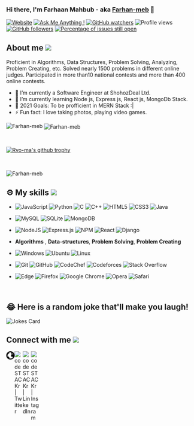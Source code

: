 ### Hi there, I'm Farhaan Mahbub - aka [Farhan-meb][website1] 👋


[![Website](https://img.shields.io/website?label=Portfolio&style=for-the-badge&url=https%3A%2F%2Fcodestackr.com)](https://farhanmeb.wixsite.com/farhan-meb) [![Ask Me Anything !](https://img.shields.io/badge/Ask%20me-anything-1abc9c.svg)](https://facebook.com/farhan.meb) [![GitHub watchers](https://img.shields.io/github/watchers/Naereen/StrapDown.js.svg?style=social&label=Watch&maxAge=2592000)](https://GitHub.com/Farhan-meb/StrapDown.js/watchers/) ![Profile views](https://gpvc.arturio.dev/Farhan-meb) [![GitHub followers](https://img.shields.io/github/followers/Naereen.svg?style=social&label=Follow&maxAge=2592000)](https://github.com/Farhan-meb?tab=followers) [![Percentage of issues still open](http://isitmaintained.com/badge/open/Naereen/badges.svg)](http://isitmaintained.com/project/Farhan-meb/badges "Percentage of issues still open") 


## About me <img src="https://media.giphy.com/media/iY8CRBdQXODJSCERIr/giphy.gif" width="30px">&nbsp;
Proficient in Algorithms, Data Structures, Problem Solving, Analyzing, Problem Creating, etc. Solved nearly 1500 problems in different online judges. Participated in more than10 national contests and more than 400 online contests.</p>

- 🔭 I’m currently a Software Engineer at ShohozDeal Ltd.
- 🌱 I’m currently learning Node js, Express js, React js, MongoDb Stack.
- 🥅 2021 Goals: To be profficient in MERN Stack :|
- ⚡ Fun fact: I love taking photos, playing video games.


<p><img align="left" src="https://github-readme-stats.vercel.app/api/top-langs?username=Farhan-meb&show_icons=true&locale=en&layout=compact" alt="Farhan-meb" /></p> <p>&nbsp;<img align="center" src="https://github-readme-stats.vercel.app/api?username=Farhan-meb&show_icons=true&locale=en" alt="Farhan-meb" /></p>

<br>

[![Ryo-ma's github trophy](https://github-profile-trophy.vercel.app/?username=Farhan-meb&row=1)](https://github.com/ryo-ma/github-profile-trophy) 

<br>

<p><img align="center" src="https://github-readme-streak-stats.herokuapp.com/?user=Farhan-meb&" alt="Farhan-meb" /></p>

## :gear: My skills <img src="https://media.giphy.com/media/iY8CRBdQXODJSCERIr/giphy.gif" width="30px">&nbsp;

- ![JavaScript](https://img.shields.io/badge/javascript-%23323330.svg?style=for-the-badge&logo=javascript&logoColor=%23F7DF1E) ![Python](https://img.shields.io/badge/python-3670A0?style=for-the-badge&logo=python&logoColor=ffdd54) ![C](https://img.shields.io/badge/c-%2300599C.svg?style=for-the-badge&logo=c&logoColor=white) ![C++](https://img.shields.io/badge/c++-%2300599C.svg?style=for-the-badge&logo=c%2B%2B&logoColor=white) ![HTML5](https://img.shields.io/badge/html5-%23E34F26.svg?style=for-the-badge&logo=html5&logoColor=white) ![CSS3](https://img.shields.io/badge/css3-%231572B6.svg?style=for-the-badge&logo=css3&logoColor=white) ![Java](https://img.shields.io/badge/java-%23ED8B00.svg?style=for-the-badge&logo=java&logoColor=white)

- ![MySQL](https://img.shields.io/badge/mysql-%2300f.svg?style=for-the-badge&logo=mysql&logoColor=white) ![SQLite](https://img.shields.io/badge/sqlite-%2307405e.svg?style=for-the-badge&logo=sqlite&logoColor=white) ![MongoDB](https://img.shields.io/badge/MongoDB-%234ea94b.svg?style=for-the-badge&logo=mongodb&logoColor=white)

- ![NodeJS](https://img.shields.io/badge/node.js-6DA55F?style=for-the-badge&logo=node.js&logoColor=white) ![Express.js](https://img.shields.io/badge/express.js-%23404d59.svg?style=for-the-badge&logo=express&logoColor=%2361DAFB) ![NPM](https://img.shields.io/badge/NPM-%23000000.svg?style=for-the-badge&logo=npm&logoColor=white) ![React](https://img.shields.io/badge/react-%2320232a.svg?style=for-the-badge&logo=react&logoColor=%2361DAFB) ![Django](https://img.shields.io/badge/django-%23092E20.svg?style=for-the-badge&logo=django&logoColor=white) 

- **Algorithms** , **Data-structures**, **Problem Solving**, **Problem Creating**

- ![Windows](https://img.shields.io/badge/Windows-0078D6?style=for-the-badge&logo=windows&logoColor=white) ![Ubuntu](https://img.shields.io/badge/Ubuntu-E95420?style=for-the-badge&logo=ubuntu&logoColor=white) ![Linux](https://img.shields.io/badge/Linux-FCC624?style=for-the-badge&logo=linux&logoColor=black)

- ![Git](https://img.shields.io/badge/git-%23F05033.svg?style=for-the-badge&logo=git&logoColor=white) ![GitHub](https://img.shields.io/badge/github-%23121011.svg?style=for-the-badge&logo=github&logoColor=white) ![CodeChef](https://img.shields.io/badge/CodeChef-%23964B00.svg?style=for-the-badge&logo=CodeChef&logoColor=white) ![Codeforces](https://img.shields.io/badge/Codeforces-445f9d?style=for-the-badge&logo=Codeforces&logoColor=white) ![Stack Overflow](https://img.shields.io/badge/-Stackoverflow-FE7A16?style=for-the-badge&logo=stack-overflow&logoColor=white)

- ![Edge](https://img.shields.io/badge/Edge-0078D7?style=for-the-badge&logo=Microsoft-edge&logoColor=white) ![Firefox](https://img.shields.io/badge/Firefox-FF7139?style=for-the-badge&logo=Firefox-Browser&logoColor=white) ![Google Chrome](https://img.shields.io/badge/Google%20Chrome-4285F4?style=for-the-badge&logo=GoogleChrome&logoColor=white) ![Opera](https://img.shields.io/badge/Opera-FF1B2D?style=for-the-badge&logo=Opera&logoColor=white) 	![Safari](https://img.shields.io/badge/Safari-000000?style=for-the-badge&logo=Safari&logoColor=white)
</br>

## 😂 Here is a random joke that'll make you laugh!
![Jokes Card](https://readme-jokes.vercel.app/api)

## Connect with me <img src="https://media.giphy.com/media/iY8CRBdQXODJSCERIr/giphy.gif" width="30px">&nbsp;

[<img align="left" alt="codeSTACKr.com" width="22px" src="https://raw.githubusercontent.com/iconic/open-iconic/master/svg/globe.svg" />][website]
[<img align="left" alt="codeSTACKr | Twitter" width="22px" src="https://cdn.jsdelivr.net/npm/simple-icons@v3/icons/twitter.svg" />][twitter]
[<img align="left" alt="codeSTACKr | LinkedIn" width="22px" src="https://cdn.jsdelivr.net/npm/simple-icons@v3/icons/linkedin.svg" />][linkedin]
[<img align="left" alt="codeSTACKr | Instagram" width="22px" src="https://cdn.jsdelivr.net/npm/simple-icons@v3/icons/instagram.svg" />][instagram]

<br />


[website]: https://farhan-meb.github.io/portfolio/
[website1]: https://github.com/Farhan-meb
[twitter]: https://twitter.com/iamFarhanMahbub
[youtube]: https://youtube.com/codeSTACKr
[instagram]: https://www.instagram.com/_.mrittu._/?hl=en
[linkedin]: https://www.linkedin.com/in/farhan-mahbub-2ab3917b/
[webdevplaylist]: https://www.youtube.com/playlist?list=PLkwxH9e_vrAJ0WbEsFA9W3I1W-g_BTsbt
[jsplaylist]: https://www.youtube.com/playlist?list=PLkwxH9e_vrALRJKu7wfXby3MKeflhTu6B
[cssplaylist]: https://www.youtube.com/playlist?list=PLkwxH9e_vrALSdvZuEh6gqQdmDoDIoqz4
[reactplaylist]: https://www.youtube.com/playlist?list=PLkwxH9e_vrAK4TdffpxKY3QGyHCpxFcQ0
